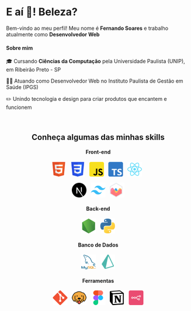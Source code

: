 <h1>E aí 👋! Beleza?</h1> 
<p>Bem-vindo ao meu perfil! Meu nome é <strong>Fernando Soares</strong> e trabalho atualmente como <strong>Desenvolvedor Web</strong></p>

<h4>Sobre mim</h4>
<p>🎓 Cursando <b>Ciências da Computação</b> pela Universidade Paulista (UNIP), em Ribeirão Preto - SP</p>
<p>👨‍💻 Atuando como Desenvolvedor Web no Instituto Paulista de Gestão em Saúde (IPGS)</p>
<p>✏️ Unindo tecnologia e design para criar produtos que encantem e funcionem</p
<p>&nbsp;</p>

<h2 align="center">Conheça algumas das minhas skills</h2>
<h4 align="center">Front-end</h4>
<p align="center">
  <img src="img/Logo_HTML.png" alt="HTML5" height="40px" title="HTML5">&nbsp;&nbsp;
  <img src="img/Logo_CSS.png" alt="CSS3" height="40px" title="CSS3">&nbsp;&nbsp;
  <img src="img/Logo_JavaScript.png" alt="JavaScript" height="40px" title="JavaScript">&nbsp;&nbsp;
  <img src="img/Logo_TypeScript.png" alt="TypeScript" height="40px" title="TypeScript">&nbsp;&nbsp;
  <img src="img/Logo_React.png" alt="React" height="40px" title="React">&nbsp;&nbsp;
</p>
<p align="center">
    <img src="img/Logo_Next.png" alt="Next.js" height="40px" title="Next.js">&nbsp;&nbsp;
    <img src="img/Logo_TailwindCss.png" alt="Tailwind CSS" height="40px" title="Tailwind CSS">&nbsp;&nbsp;
    <img src="img/Logo_ChartJs.png" alt="Chart.js" height="40px" title="Chart.js">
</p>

<h4 align="center">Back-end</h4>
    <p align="center">
        <img src="img/Logo_NodeJs.png" alt="Node.js" height="40px" title="Node.js">&nbsp;&nbsp;
        <img src="img/Logo_Python.png" alt="Python" height="40px" title="Python">
    </p>

<h4 align="center">Banco de Dados</h4>
    <p align="center">
        <img src="img/Logo_MYSQL.png" alt="MySQL" height="40px" title="MySQL">&nbsp;&nbsp;
        <img src="img/Logo_Prisma.png" alt="Prisma" height="40px" title="Prisma">
    </p>

<h4 align="center">Ferramentas</h4>
    <p align="center">
        <img src="img/Logo_Git.png" alt="Git" title="Git" height="40px">&nbsp;&nbsp;
        <img src="img/Logo_Bruno.png" alt="Bruno" title="Bruno" height="40px">&nbsp;&nbsp;
        <img src="img/Logo_Figma.png" alt="Figma" title="Figma" height="40px">&nbsp;&nbsp;
        <img src="img/Logo_Notion.png" alt="Notion" title="Notion" height="40px">&nbsp;&nbsp;
        <img src="img/Logo_n8n.png" alt="n8n" title="n8n" height="40px">
    </p>
